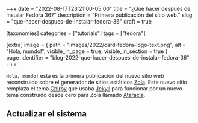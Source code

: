 +++
date = "2022-08-17T23:21:00-05:00"
title = "¿Qué hacer después de instalar Fedora 36?"
description = "Primera publicación del sitio web."
slug = "que-hacer-despues-de-instalar-fedora-36"
draft = true

[taxonomies]
    categories = ["tutorials"]
    tags = ["fedora"]

[extra]
    image = { path = "images/2022/card-fedora-logo-text.png", alt = "Hola, mundo!", visible_in_page = true, visible_in_section = true }
    page_identifier = "blog-2022-que-hacer-despues-de-instalar-fedora-36"
+++


`Hola, mundo!` esta es la primera publicación del nuevo sitio web reconstruido sobre el generador de sitios estáticos [Zola](https://www.getzola.org/). Este nuevo sitio remplaza el tema [Chirpy](https://github.com/cotes2020/jekyll-theme-chirpy) que usaba [Jekyll](https://jekyllrb.com/) para funcionar por un nuevo tema construido desde cero para Zola llamado [Ataraxia](https://github.com/gersonbdev/ataraxia-zola).
<!-- more -->

## Actualizar el sistema